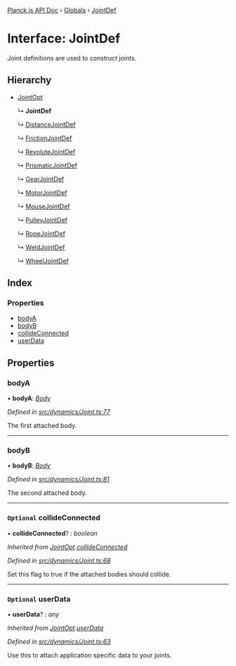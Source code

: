 [Planck.js API Doc](../README.md) › [Globals](../globals.md) › [JointDef](jointdef.md)

# Interface: JointDef

Joint definitions are used to construct joints.

## Hierarchy

* [JointOpt](jointopt.md)

  ↳ **JointDef**

  ↳ [DistanceJointDef](distancejointdef.md)

  ↳ [FrictionJointDef](frictionjointdef.md)

  ↳ [RevoluteJointDef](revolutejointdef.md)

  ↳ [PrismaticJointDef](prismaticjointdef.md)

  ↳ [GearJointDef](gearjointdef.md)

  ↳ [MotorJointDef](motorjointdef.md)

  ↳ [MouseJointDef](mousejointdef.md)

  ↳ [PulleyJointDef](pulleyjointdef.md)

  ↳ [RopeJointDef](ropejointdef.md)

  ↳ [WeldJointDef](weldjointdef.md)

  ↳ [WheelJointDef](wheeljointdef.md)

## Index

### Properties

* [bodyA](jointdef.md#bodya)
* [bodyB](jointdef.md#bodyb)
* [collideConnected](jointdef.md#optional-collideconnected)
* [userData](jointdef.md#optional-userdata)

## Properties

###  bodyA

• **bodyA**: *[Body](../classes/body.md)*

*Defined in [src/dynamics/Joint.ts:77](https://github.com/shakiba/planck.js/blob/6ab76c7/src/dynamics/Joint.ts#L77)*

The first attached body.

___

###  bodyB

• **bodyB**: *[Body](../classes/body.md)*

*Defined in [src/dynamics/Joint.ts:81](https://github.com/shakiba/planck.js/blob/6ab76c7/src/dynamics/Joint.ts#L81)*

The second attached body.

___

### `Optional` collideConnected

• **collideConnected**? : *boolean*

*Inherited from [JointOpt](jointopt.md).[collideConnected](jointopt.md#optional-collideconnected)*

*Defined in [src/dynamics/Joint.ts:68](https://github.com/shakiba/planck.js/blob/6ab76c7/src/dynamics/Joint.ts#L68)*

Set this flag to true if the attached bodies
should collide.

___

### `Optional` userData

• **userData**? : *any*

*Inherited from [JointOpt](jointopt.md).[userData](jointopt.md#optional-userdata)*

*Defined in [src/dynamics/Joint.ts:63](https://github.com/shakiba/planck.js/blob/6ab76c7/src/dynamics/Joint.ts#L63)*

Use this to attach application specific data to your joints.
